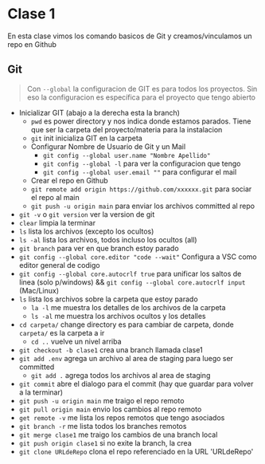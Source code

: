 # Clase 1
En esta clase vimos los comando basicos de Git y creamos/vinculamos un repo en Github

## Git
> Con `--global` la configuracion de GIT es para todos los proyectos. Sin eso la configuracion es específica para el proyecto que tengo abierto
* Inicializar GIT (abajo a la derecha esta la branch)
    * `pwd` es power directory y nos indica donde estamos parados. Tiene que ser la carpeta del proyecto/materia para la instalacion
    * `git` init inicializa GIT en la carpeta
    * Configurar Nombre de Usuario de Git y un Mail
        * `git config --global user.name "Nombre Apellido"`
        * `git config --global -l` para ver la configuracion que tengo
        * `git config --global user.email ""` para configurar el mail
    * Crear el repo en Github 
    * `git remote add origin https://github.com/xxxxxx.git` para sociar el repo al main
    * `git push -u origin main` para enviar los archivos committed al repo
* `git -v` o `git version` ver la version de git
* `clear` limpia la terminar
* `ls` lista los archivos (excepto los ocultos)
* `ls -al` lista los archivos, todos incluso los ocultos (all)
* `git branch` para ver en que branch estoy parado
*  `git config --global core.editor "code --wait"` Configura a VSC como editor general de codigo
* `git config --global core.autocrlf true` para unificar los saltos de linea (solo p/windows) && `git config --global core.autocrlf input` (Mac/Linux)
* `ls` lista los archivos sobre la carpeta que estoy parado
    * `la -l` me muestra los detalles de los archivos de la carpeta
    * `ls -al` me muestra los archivos ocultos y los detalles
* `cd carpeta/` change directory es para cambiar de carpeta, donde `carpeta/` es la carpeta a ir
    * `cd ..` vuelve un nivel arriba
* `git checkout -b clase1` crea una branch llamada clase1
* `git add .env` agrega un archivo al area de staging para luego ser committed
    * `git add .` agrega todos los archivos al area de staging
* `git commit` abre el dialogo para el commit (hay que guardar para volver a la terminar)
* `git push -u origin main` me traigo el repo remoto
* `git pull origin main` envio los cambios al repo remoto
* `get remote -v` me lista los repos remotos que tengo asociados
* `git branch -r` me lista todos los branches remotos
* `git merge clase1` me traigo los cambios de una branch local
* `git push origin clase1` si no exite la branch, la crea
* `git clone URLdeRepo` clona el repo referenciado en la URL 'URLdeRepo'

